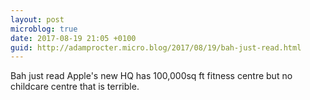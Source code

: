 ```yaml
---
layout: post
microblog: true
date: 2017-08-19 21:05 +0100
guid: http://adamprocter.micro.blog/2017/08/19/bah-just-read.html
---
```

Bah just read Apple's new HQ has 100,000sq ft fitness centre but no childcare centre that is terrible.
